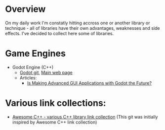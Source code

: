 # Overview

On my daily work I'm constatly hitting accross one or another library or technique - all of libraries have their own advantages,
weaknesses and side effects. I've decided to collect here some of libraries.

# Game Engines

* Godot Engine (C++)
  * [Godot git](https://github.com/godotengine/godot), [Main web page](https://godotengine.org/)
  * Articles:
    * [Is Making Advanced GUI Applications with Godot the Future?](https://medium.com/swlh/what-makes-godot-engine-great-for-advance-gui-applications-b1cfb941df3b)



# Various link collections:

* [Awesome C++ - various C++ library link collection](https://github.com/fffaraz/awesome-cpp) (This git was initially inspired by Awesome C++ link collection)

